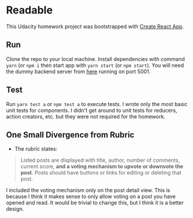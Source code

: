 # Readable

This Udacity homework project was bootstrapped with [Create React App](https://github.com/facebookincubator/create-react-app).

## Run

Clone the repo to your local machine. Install dependencies with command `yarn` (or `npm i` then start app with `yarn start` (or `npm start`). You will need the dummy backend server from [here](https://github.com/udacity/reactnd-project-readable-starter) running on port 5001.

## Test

Run `yarn test a` or `npm test a` to execute tests. I wrote only the most basic unit tests for components. I didn't get around to unit tests for reducers, action creators, etc. but they were not required for the homework.

## One Small Divergence from Rubric

- The rubric states:
>Listed posts are displayed with title, author, number of comments, current score, __and a voting mechanism to upvote or downvote the post__. Posts should have buttons or links for editing or deleting that post.

I included the voting mechanism only on the post detail view. This is because I think it makes sense to only allow voting on a post you have opened and read. It would be trivial to change this, but I think it is a better design.

